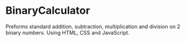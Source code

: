 # BinaryCalculator
Preforms standard addition, subtraction, multiplication and division on 2 binary numbers.  Using HTML, CSS and JavaScript.
